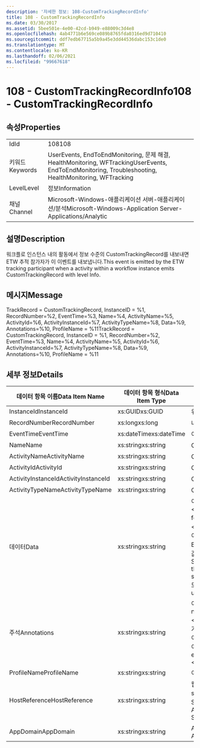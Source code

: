```yaml
---
description: '자세한 정보: 108-CustomTrackingRecordInfo'
title: 108 - CustomTrackingRecordInfo
ms.date: 03/30/2017
ms.assetid: 5bee501e-4e00-42cd-b949-e88009c3d4e8
ms.openlocfilehash: 4ab4771b6e569ce089b8765fda0316ed9d710410
ms.sourcegitcommit: ddf7edb67715a5b9a45e3dd44536dabc153c1de0
ms.translationtype: MT
ms.contentlocale: ko-KR
ms.lasthandoff: 02/06/2021
ms.locfileid: "99667618"
---
```

# <a name="108---customtrackingrecordinfo"></a><span data-ttu-id="7d61d-103">108 - CustomTrackingRecordInfo</span><span class="sxs-lookup"><span data-stu-id="7d61d-103">108 - CustomTrackingRecordInfo</span></span>

## <a name="properties"></a><span data-ttu-id="7d61d-104">속성</span><span class="sxs-lookup"><span data-stu-id="7d61d-104">Properties</span></span>  
  
|||  
|-|-|  
|<span data-ttu-id="7d61d-105">Id</span><span class="sxs-lookup"><span data-stu-id="7d61d-105">Id</span></span>|<span data-ttu-id="7d61d-106">108</span><span class="sxs-lookup"><span data-stu-id="7d61d-106">108</span></span>|  
|<span data-ttu-id="7d61d-107">키워드</span><span class="sxs-lookup"><span data-stu-id="7d61d-107">Keywords</span></span>|<span data-ttu-id="7d61d-108">UserEvents, EndToEndMonitoring, 문제 해결, HealthMonitoring, WFTracking</span><span class="sxs-lookup"><span data-stu-id="7d61d-108">UserEvents, EndToEndMonitoring, Troubleshooting, HealthMonitoring, WFTracking</span></span>|  
|<span data-ttu-id="7d61d-109">Level</span><span class="sxs-lookup"><span data-stu-id="7d61d-109">Level</span></span>|<span data-ttu-id="7d61d-110">정보</span><span class="sxs-lookup"><span data-stu-id="7d61d-110">Information</span></span>|  
|<span data-ttu-id="7d61d-111">채널</span><span class="sxs-lookup"><span data-stu-id="7d61d-111">Channel</span></span>|<span data-ttu-id="7d61d-112">Microsoft-Windows-애플리케이션 서버-애플리케이션/분석</span><span class="sxs-lookup"><span data-stu-id="7d61d-112">Microsoft-Windows-Application Server-Applications/Analytic</span></span>|  
  
## <a name="description"></a><span data-ttu-id="7d61d-113">설명</span><span class="sxs-lookup"><span data-stu-id="7d61d-113">Description</span></span>  

 <span data-ttu-id="7d61d-114">워크플로 인스턴스 내의 활동에서 정보 수준의 CustomTrackingRecord를 내보내면 ETW 추적 참가자가 이 이벤트를 내보냅니다.</span><span class="sxs-lookup"><span data-stu-id="7d61d-114">This event is emitted by the ETW tracking participant when a activity within a workflow instance emits CustomTrackingRecord with level Info.</span></span>  
  
## <a name="message"></a><span data-ttu-id="7d61d-115">메시지</span><span class="sxs-lookup"><span data-stu-id="7d61d-115">Message</span></span>  

 <span data-ttu-id="7d61d-116">TrackRecord = CustomTrackingRecord, InstanceID = %1, RecordNumber=%2, EventTime=%3, Name=%4, ActivityName=%5, ActivityId=%6, ActivityInstanceId=%7, ActivityTypeName=%8, Data=%9, Annotations=%10, ProfileName = %11</span><span class="sxs-lookup"><span data-stu-id="7d61d-116">TrackRecord = CustomTrackingRecord, InstanceID = %1, RecordNumber=%2, EventTime=%3,  Name=%4, ActivityName=%5, ActivityId=%6, ActivityInstanceId=%7, ActivityTypeName=%8, Data=%9, Annotations=%10, ProfileName = %11</span></span>  
  
## <a name="details"></a><span data-ttu-id="7d61d-117">세부 정보</span><span class="sxs-lookup"><span data-stu-id="7d61d-117">Details</span></span>  
  
|<span data-ttu-id="7d61d-118">데이터 항목 이름</span><span class="sxs-lookup"><span data-stu-id="7d61d-118">Data Item Name</span></span>|<span data-ttu-id="7d61d-119">데이터 항목 형식</span><span class="sxs-lookup"><span data-stu-id="7d61d-119">Data Item Type</span></span>|<span data-ttu-id="7d61d-120">설명</span><span class="sxs-lookup"><span data-stu-id="7d61d-120">Description</span></span>|  
|--------------------|--------------------|-----------------|  
|<span data-ttu-id="7d61d-121">InstanceId</span><span class="sxs-lookup"><span data-stu-id="7d61d-121">InstanceId</span></span>|<span data-ttu-id="7d61d-122">xs:GUID</span><span class="sxs-lookup"><span data-stu-id="7d61d-122">xs:GUID</span></span>|<span data-ttu-id="7d61d-123">워크플로의 인스턴스 ID</span><span class="sxs-lookup"><span data-stu-id="7d61d-123">The instance id for the workflow</span></span>|  
|<span data-ttu-id="7d61d-124">RecordNumber</span><span class="sxs-lookup"><span data-stu-id="7d61d-124">RecordNumber</span></span>|<span data-ttu-id="7d61d-125">xs:long</span><span class="sxs-lookup"><span data-stu-id="7d61d-125">xs:long</span></span>|<span data-ttu-id="7d61d-126">내보낸 레코드의 시퀀스 번호</span><span class="sxs-lookup"><span data-stu-id="7d61d-126">The sequence number of the emitted record</span></span>|  
|<span data-ttu-id="7d61d-127">EventTime</span><span class="sxs-lookup"><span data-stu-id="7d61d-127">EventTime</span></span>|<span data-ttu-id="7d61d-128">xs:dateTime</span><span class="sxs-lookup"><span data-stu-id="7d61d-128">xs:dateTime</span></span>|<span data-ttu-id="7d61d-129">이벤트를 내보낸 시간(UTC)</span><span class="sxs-lookup"><span data-stu-id="7d61d-129">The time in UTC when the event was emitted</span></span>|  
|<span data-ttu-id="7d61d-130">Name</span><span class="sxs-lookup"><span data-stu-id="7d61d-130">Name</span></span>|<span data-ttu-id="7d61d-131">xs:string</span><span class="sxs-lookup"><span data-stu-id="7d61d-131">xs:string</span></span>|<span data-ttu-id="7d61d-132">CustomTrackingRecord의 이름</span><span class="sxs-lookup"><span data-stu-id="7d61d-132">The name of the CustomTrackingRecord</span></span>|  
|<span data-ttu-id="7d61d-133">ActivityName</span><span class="sxs-lookup"><span data-stu-id="7d61d-133">ActivityName</span></span>|<span data-ttu-id="7d61d-134">xs:string</span><span class="sxs-lookup"><span data-stu-id="7d61d-134">xs:string</span></span>|<span data-ttu-id="7d61d-135">CustomTrackingRecord를 내보낸 활동의 이름</span><span class="sxs-lookup"><span data-stu-id="7d61d-135">The name of the activity that emitted the CustomTrackingRecord</span></span>|  
|<span data-ttu-id="7d61d-136">ActivityId</span><span class="sxs-lookup"><span data-stu-id="7d61d-136">ActivityId</span></span>|<span data-ttu-id="7d61d-137">xs:string</span><span class="sxs-lookup"><span data-stu-id="7d61d-137">xs:string</span></span>|<span data-ttu-id="7d61d-138">CustomTrackingRecord를 내보낸 활동의 ID</span><span class="sxs-lookup"><span data-stu-id="7d61d-138">The id of the activity that emitted the CustomTrackingRecord</span></span>|  
|<span data-ttu-id="7d61d-139">ActivityInstanceId</span><span class="sxs-lookup"><span data-stu-id="7d61d-139">ActivityInstanceId</span></span>|<span data-ttu-id="7d61d-140">xs:string</span><span class="sxs-lookup"><span data-stu-id="7d61d-140">xs:string</span></span>|<span data-ttu-id="7d61d-141">CustomTrackingRecord를 내보낸 활동의 인스턴스 ID</span><span class="sxs-lookup"><span data-stu-id="7d61d-141">The instance id of the activity that emitted the CustomTrackingRecord</span></span>|  
|<span data-ttu-id="7d61d-142">ActivityTypeName</span><span class="sxs-lookup"><span data-stu-id="7d61d-142">ActivityTypeName</span></span>|<span data-ttu-id="7d61d-143">xs:string</span><span class="sxs-lookup"><span data-stu-id="7d61d-143">xs:string</span></span>|<span data-ttu-id="7d61d-144">CustomTrackingRecord를 내보낸 활동의 이름</span><span class="sxs-lookup"><span data-stu-id="7d61d-144">The name of the activity that emitted the CustomTrackingRecord</span></span>|  
|<span data-ttu-id="7d61d-145">데이터</span><span class="sxs-lookup"><span data-stu-id="7d61d-145">Data</span></span>|<span data-ttu-id="7d61d-146">xs:string</span><span class="sxs-lookup"><span data-stu-id="7d61d-146">xs:string</span></span>|<span data-ttu-id="7d61d-147">이 이벤트를 사용하여 추적된 데이터입니다.</span><span class="sxs-lookup"><span data-stu-id="7d61d-147">The data that was tracked with this event.</span></span>  <span data-ttu-id="7d61d-148">값은 datavalue 형식의 xml 요소에 저장 됩니다 \<items> \< item  name = "dataName" type="System.String"> \</item> \</items> .</span><span class="sxs-lookup"><span data-stu-id="7d61d-148">The values are stored in an xml element in the format \<items>\< item  name = "dataName" type="System.String">dataValue\</item>\</items>.</span></span>  <span data-ttu-id="7d61d-149">추적 된 데이터가 없으면 문자열에가 포함 \<items/> 됩니다.</span><span class="sxs-lookup"><span data-stu-id="7d61d-149">If no data was tracked then the string contains \<items/>.</span></span> <span data-ttu-id="7d61d-150">ETW 이벤트 크기는 ETW 버퍼 크기 또는 ETW 이벤트의 최대 페이로드에 따라 제한됩니다.</span><span class="sxs-lookup"><span data-stu-id="7d61d-150">The ETW event size is limited by the ETW buffer size or the max payload for an ETW event.</span></span> <span data-ttu-id="7d61d-151">이벤트 크기가 ETW 제한을 초과 하면 주석을 삭제 하 고 데이터 값을 ...로 대체 하 여 이벤트를 자릅니다. \<items> \</items>  다음 형식은 ToString ()에서 반환 된 값으로 저장 됩니다. string, char, bool, int, short, long, uint, ushort, ulong, system.string, float, double, system.string, system.string, System.web.</span><span class="sxs-lookup"><span data-stu-id="7d61d-151">If the size of the event exceeds the ETW limits, then the event is truncated by dropping the annotations and replacing the data value with \<items>...\</items>.  The following types are stored as their value as returned by ToString(); string,char,bool,int,short,long,uint,ushort,ulong,System.Single,float,double,System.Guid,System.DateTimeOffset,System.DateTime.</span></span>  <span data-ttu-id="7d61d-152">모든 다른 형식은 System.Runtime.Serialization.NetDataContractSerializer를 사용하여 serialize됩니다.</span><span class="sxs-lookup"><span data-stu-id="7d61d-152">All other types are serialized using System.Runtime.Serialization.NetDataContractSerializer.</span></span>|  
|<span data-ttu-id="7d61d-153">주석</span><span class="sxs-lookup"><span data-stu-id="7d61d-153">Annotations</span></span>|<span data-ttu-id="7d61d-154">xs:string</span><span class="sxs-lookup"><span data-stu-id="7d61d-154">xs:string</span></span>|<span data-ttu-id="7d61d-155">이 이벤트에 추가된 주석입니다.</span><span class="sxs-lookup"><span data-stu-id="7d61d-155">The annotations that were added to this event.</span></span>  <span data-ttu-id="7d61d-156">값은 xml 요소에 a 형식으로 저장 됩니다 \<items> \< item  name = "annotationName" type="System.String"> \</item> \</items> .</span><span class="sxs-lookup"><span data-stu-id="7d61d-156">The values are stored in an xml element in the format \<items>\< item  name = "annotationName" type="System.String">annotationValue\</item>\</items>.</span></span>  <span data-ttu-id="7d61d-157">주석을 지정 하지 않으면 문자열에가 포함 \<items/> 됩니다.</span><span class="sxs-lookup"><span data-stu-id="7d61d-157">If no annotations are specified then the string contains \<items/>.</span></span> <span data-ttu-id="7d61d-158">ETW 이벤트 크기는 ETW 버퍼 크기 또는 ETW 이벤트의 최대 페이로드에 따라 제한됩니다.</span><span class="sxs-lookup"><span data-stu-id="7d61d-158">The ETW event size is limited by the ETW buffer size or the max payload for an ETW event.</span></span> <span data-ttu-id="7d61d-159">이벤트 크기가 ETW 제한을 초과 하면 주석을 삭제 하 고 주석 값을 ...로 대체 하 여 이벤트를 자릅니다. \<items> \</items></span><span class="sxs-lookup"><span data-stu-id="7d61d-159">If the size of the event exceeds the ETW limits, then the event is truncated by dropping the annotations and replacing the annotation value with \<items>...\</items>.</span></span>|  
|<span data-ttu-id="7d61d-160">ProfileName</span><span class="sxs-lookup"><span data-stu-id="7d61d-160">ProfileName</span></span>|<span data-ttu-id="7d61d-161">xs:string</span><span class="sxs-lookup"><span data-stu-id="7d61d-161">xs:string</span></span>|<span data-ttu-id="7d61d-162">이 이벤트를 내보낸 이름 또는 추적 프로필</span><span class="sxs-lookup"><span data-stu-id="7d61d-162">The name or the tracking profile that resulted in this event being emitted</span></span>|  
|<span data-ttu-id="7d61d-163">HostReference</span><span class="sxs-lookup"><span data-stu-id="7d61d-163">HostReference</span></span>|<span data-ttu-id="7d61d-164">xs:string</span><span class="sxs-lookup"><span data-stu-id="7d61d-164">xs:string</span></span>|<span data-ttu-id="7d61d-165">웹 호스팅 서비스의 경우 이 필드는 웹 계층의 서비스를 고유하게 식별합니다.</span><span class="sxs-lookup"><span data-stu-id="7d61d-165">For web hosted services, this field uniquely identifies the service in the web hierarchy.</span></span>  <span data-ttu-id="7d61d-166">해당 형식은 ' 웹 사이트 이름 응용 프로그램 가상 경로&#124;서비스 가상 경로&#124;ServiceName ' 예: ' Default Web Site/CalculatorApplication&#124;/CalculatorService.svc&#124;CalculatorService '로 정의 됩니다.</span><span class="sxs-lookup"><span data-stu-id="7d61d-166">Its format is defined as 'Web Site Name Application Virtual Path&#124;Service Virtual Path&#124;ServiceName' Example: 'Default Web Site/CalculatorApplication&#124;/CalculatorService.svc&#124;CalculatorService'</span></span>|  
|<span data-ttu-id="7d61d-167">AppDomain</span><span class="sxs-lookup"><span data-stu-id="7d61d-167">AppDomain</span></span>|<span data-ttu-id="7d61d-168">xs:string</span><span class="sxs-lookup"><span data-stu-id="7d61d-168">xs:string</span></span>|<span data-ttu-id="7d61d-169">AppDomain.CurrentDomain.FriendlyName에서 반환되는 문자열입니다.</span><span class="sxs-lookup"><span data-stu-id="7d61d-169">The string returned by AppDomain.CurrentDomain.FriendlyName.</span></span>|
